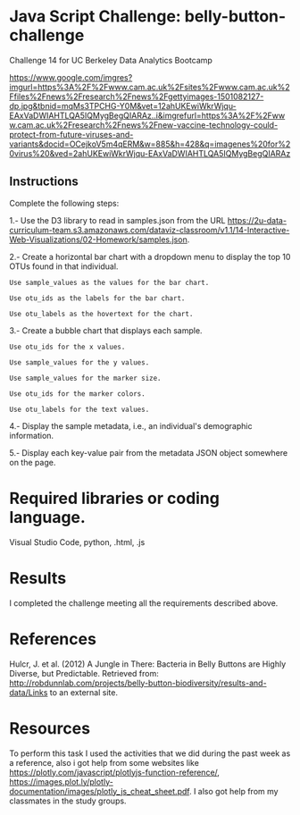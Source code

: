 # Java Script Challenge: belly-button-challenge
Challenge 14 for UC Berkeley Data Analytics Bootcamp


https://www.google.com/imgres?imgurl=https%3A%2F%2Fwww.cam.ac.uk%2Fsites%2Fwww.cam.ac.uk%2Ffiles%2Fnews%2Fresearch%2Fnews%2Fgettyimages-1501082127-dp.jpg&tbnid=mqMs3TPCHG-Y0M&vet=12ahUKEwiWkrWjqu-EAxVaDWIAHTLQA5IQMygBegQIARAz..i&imgrefurl=https%3A%2F%2Fwww.cam.ac.uk%2Fresearch%2Fnews%2Fnew-vaccine-technology-could-protect-from-future-viruses-and-variants&docid=OCejkoV5m4qERM&w=885&h=428&q=imagenes%20for%20virus%20&ved=2ahUKEwiWkrWjqu-EAxVaDWIAHTLQA5IQMygBegQIARAz

## Instructions
Complete the following steps:

1.- Use the D3 library to read in samples.json from the URL https://2u-data-curriculum-team.s3.amazonaws.com/dataviz-classroom/v1.1/14-Interactive-Web-Visualizations/02-Homework/samples.json.

2.- Create a horizontal bar chart with a dropdown menu to display the top 10 OTUs found in that individual.

    Use sample_values as the values for the bar chart.

    Use otu_ids as the labels for the bar chart.

    Use otu_labels as the hovertext for the chart.
    
3.- Create a bubble chart that displays each sample.

    Use otu_ids for the x values.

    Use sample_values for the y values.

    Use sample_values for the marker size.

    Use otu_ids for the marker colors.

    Use otu_labels for the text values.

4.- Display the sample metadata, i.e., an individual's demographic information.

5.- Display each key-value pair from the metadata JSON object somewhere on the page.

# Required libraries or coding language.
Visual Studio Code, python, .html, .js

# Results
I completed the challenge meeting all the requirements described above.

# References
Hulcr, J. et al. (2012) A Jungle in There: Bacteria in Belly Buttons are Highly Diverse, but Predictable. Retrieved from: http://robdunnlab.com/projects/belly-button-biodiversity/results-and-data/Links to an external site.

# Resources
To perform this task I used the activities that we did during the past week as a reference, also i got help from some websites like https://plotly.com/javascript/plotlyjs-function-reference/, https://images.plot.ly/plotly-documentation/images/plotly_js_cheat_sheet.pdf. I also got help from my classmates in the study groups.
